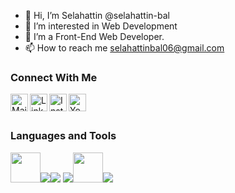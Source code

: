 - 👋 Hi, I’m Selahattin @selahattin-bal
- 👀 I’m interested in Web Development
- 🌱 I’m a Front-End Web Developer.
- 📫 How to reach me selahattinbal06@gmail.com

### Connect With Me
[<img align="left" alt="Mail" width="28px" src="![image](https://user-images.githubusercontent.com/82505487/214252421-458fcf69-e9a2-407e-b6f1-3fd44d65718a.png)![Uploading image.png…]()
" />][email]
[<img align="left" alt="LinkedIn" width="28px" src="https://cdn-icons-png.flaticon.com/512/174/174857.png" />][linkedin]
[<img align="left" alt="Instagram" width="28px" src="https://upload.wikimedia.org/wikipedia/commons/e/e7/Instagram_logo_2016.svg" />][instagram]
[<img align="left" alt="Youtube" width="28px" src="https://cdn-icons-png.flaticon.com/512/1384/1384060.png" />][youtube]
<br />
<br />

### Languages and Tools

<img width="48px" src="https://cdn.icon-icons.com/icons2/2699/PNG/512/angular_logo_icon_169595.png"/><img src="https://img.icons8.com/color/48/000000/javascript.png"/><img src="https://img.icons8.com/color/48/000000/html-5.png"/> <img src="https://img.icons8.com/color/48/000000/css3.png"/><img width="48px" src="https://img.icons8.com/color/344/bootstrap.png"/><img src="https://img.icons8.com/color/48/000000/visual-studio-code-2019.png"/>


[linkedin]: https://www.linkedin.com/in/selahattin-bal/
[github]: https://github.com/selahattin-bal
[instagram]: https://www.instagram.com/bal_se
[medium]: https://medium.com/@selahattinbal06
[email]: mailto:selahattinbal06@gmail.com
[youtube]:https://www.youtube.com/channel/UCzYsqLTYcsSozc8t50KLF-Q
